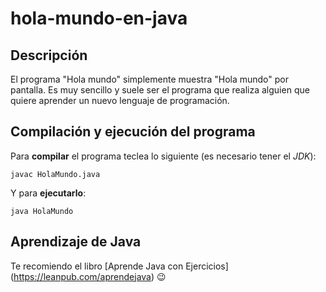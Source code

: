 # hola-mundo-en-java

## Descripción

El programa "Hola mundo" simplemente muestra "Hola mundo" por pantalla. Es muy sencillo y suele ser el programa que realiza alguien que quiere aprender un nuevo lenguaje de programación.

## Compilación y ejecución del programa

Para **compilar** el programa teclea lo siguiente (es necesario tener el *JDK*):
```console
javac HolaMundo.java
```

Y para **ejecutarlo**:
```console
java HolaMundo
```

## Aprendizaje de Java

Te recomiendo el libro [Aprende Java con Ejercicios] (https://leanpub.com/aprendejava) :wink:
